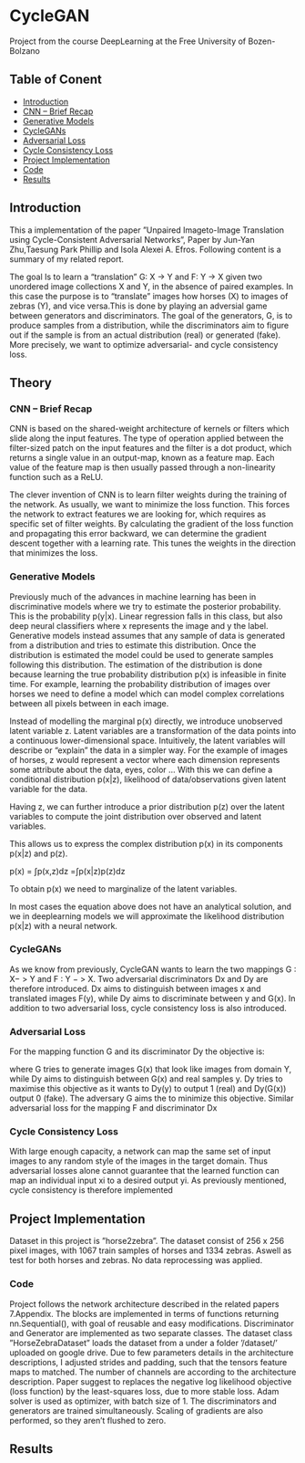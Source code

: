 # CycleGAN
Project from the course DeepLearning at the Free University of Bozen-Bolzano

## Table of Conent 
- [Introduction](#introduction)
- [CNN – Brief Recap](#cnn–brief-recap)
- [Generative Models](#generative-models)
- [CycleGANs](#cyclegans)
- [Adversarial Loss](#adversarial-loss)
- [Cycle Consistency Loss](#cycle-consistency-loss)
- [Project Implementation](#project-implementation)
- [Code](#code)
- [Results](#results)

## Introduction 
This a implementation of the paper ”Unpaired Imageto-Image Translation using Cycle-Consistent Adversarial Networks”, Paper by Jun-Yan Zhu,Taesung Park Phillip and Isola Alexei A. Efros. Following content is a summary of my related report. 

The goal Is to learn a “translation” G: X -> Y and F: Y -> X given two unordered image collections X and Y, in the absence of paired examples. In this case the purpose is to “translate” images how horses (X) to images of zebras (Y), and vice versa.This is done by playing an adversial game between generators and discriminators.  The goal of the generators, G, is to produce samples from a distribution, while the discriminators aim to figure out if the sample is from an actual distribution (real) or generated (fake). More precisely, we want to optimize adversarial- and cycle consistency loss. 

## Theory 

### CNN – Brief Recap 
CNN is based on the shared-weight architecture of kernels or filters which slide along the input features. The type of operation applied between the filter-sized patch on the input features and the filter is a dot product, which returns a single value in an output-map, known as a feature map. Each value of the feature map is then usually passed through a non-linearity function such as a ReLU. 

The clever invention of CNN is to learn filter weights during the training of the network. As usually, we want to minimize the loss function. This forces the network to extract features we are looking for, which requires as specific set of filter weights. By calculating the gradient of the loss function and propagating this error backward, we can determine the gradient descent together with a learning rate. This tunes the weights in the direction that minimizes the loss.

### Generative Models 
Previously much of the advances in machine learning has been in discriminative models where we try to estimate the posterior probability. This is the probability p(y|x). Linear regression falls in this class, but also deep neural classifiers where x represents the image and y the label.
Generative models instead assumes that any sample of data is generated from a distribution and tries to estimate this distribution. Once the distribution is estimated the model could be used to generate samples following this distribution.  The estimation of the distribution is done because learning the true probability distribution p(x) is infeasible in finite time. For example, learning the probability distribution of images over horses we need to define a model which can model complex correlations between all pixels between in each image.

Instead of modelling the marginal p(x) directly, we introduce unobserved latent variable z. Latent variables are a transformation of the data points into a continuous lower-dimensional space. Intuitively, the latent variables will describe or “explain” the data in a simpler way. For the example of images of horses, z would represent a vector where each dimension represents some attribute about the data,  eyes, color … With this we can define a conditional distribution p(x|z), likelihood of data/observations given latent variable for the data. 

Having z, we can further introduce a prior distribution p(z) over the latent variables to compute the joint distribution over observed and latent variables.

This allows us to express the complex distribution p(x) in its components p(x|z) and p(z). 

p(x) = ∫p(x,z)dz =∫p(x|z)p(z)dz

To obtain p(x) we need to marginalize of the latent variables. 

In most cases the equation above does not have an analytical solution, and we in deeplearning models we will approximate the likelihood distribution  p(x|z) with a neural network. 

### CycleGANs 

As we know from previously, CycleGAN wants to learn the two mappings G : X− > Y and F : Y − > X. Two adversarial discriminators Dx and Dy are therefore introduced. Dx aims to distinguish between images x and translated images F(y), while Dy aims to discriminate between y and G(x). In addition to two adversarial loss, cycle consistency loss is also introduced.

### Adversarial Loss

For the mapping function G and its discriminator Dy the objective is:


where G tries to generate images G(x) that look like images from domain Y, while Dy aims to distinguish between G(x) and real samples y. Dy tries to maximise this objective as it wants to Dy(y) to output 1 (real) and Dy(G(x)) output 0 (fake). The adversary G aims the to minimize this objective. Similar adversarial loss for the mapping F and discriminator Dx

### Cycle Consistency Loss

With large enough capacity, a network can map the same set of input images to any random style of the images in the target domain. Thus adversarial losses alone cannot guarantee that the learned function can map an individual input xi to a desired output yi. As previously mentioned, cycle consistency is therefore implemented

## Project Implementation 

Dataset in this project is ”horse2zebra”. The dataset consist of 256 x 256 pixel images, with 1067 train samples of horses and 1334 zebras. Aswell as test for both horses and zebras. No data reprocessing was applied.

### Code 

Project follows the network architecture described in the related papers 7.Appendix. The blocks are implemented in terms of functions returning nn.Sequential(), with goal of reusable and easy modifications. Discriminator and Generator are implemented as two separate classes. The dataset class ”HorseZebraDataset” loads the dataset from a under a folder ’/dataset/’ uploaded on google drive. Due to few parameters details in the architecture descriptions, I adjusted strides and padding, such that the tensors feature maps to matched. The number of channels are according to the architecture description. Paper suggest to replaces the negative log likelihood objective (loss function) by the least-squares loss, due to more stable loss. Adam solver is used as optimizer, with batch size of 1. The discriminators and generators are trained simultaneously. Scaling of gradients are also performed, so they aren’t flushed to zero.

## Results 
